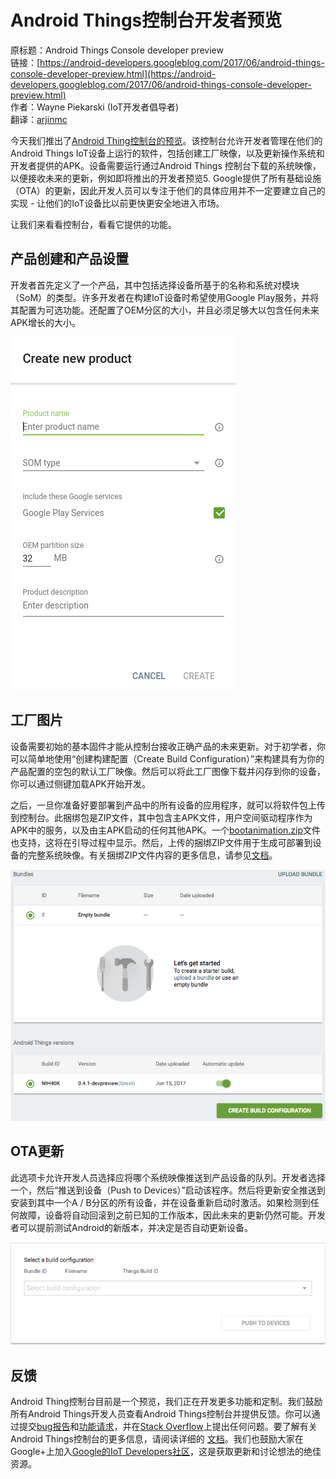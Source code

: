 # Android Things控制台开发者预览

原标题：Android Things Console developer preview  
链接：[https://android-developers.googleblog.com/2017/06/android-things-console-developer-preview.html](https://android-developers.googleblog.com/2017/06/android-things-console-developer-preview.html)  
作者：Wayne Piekarski (IoT开发者倡导者)  
翻译：[arjinmc](https://github.com/arjinmc)  

今天我们推出了[Android Thing控制台的预览](https://partner.android.com/things/console)。该控制台允许开发者管理在他们的Android Things IoT设备上运行的软件，包括创建工厂映像，以及更新操作系统和开发者提供的APK。设备需要运行通过Android Things 控制台下载的系统映像，以便接收未来的更新，例如即将推出的开发者预览5. Google提供了所有基础设施（OTA）的更新，因此开发人员可以专注于他们的具体应用并不一定要建立自己的实现 - 让他们的IoT设备比以前更快更安全地进入市场。

让我们来看看控制台，看看它提供的功能。

## 产品创建和产品设置

开发者首先定义了一个产品，其中包括选择设备所基于的名称和系统对模块（SoM）的类型。许多开发者在构建IoT设备时希望使用Google Play服务，并将其配置为可选功能。还配置了OEM分区的大小，并且必须足够大以包含任何未来APK增长的大小。

![img](../images/2017.6.28.1.png)  

## 工厂图片

设备需要初始的基本固件才能从控制台接收正确产品的未来更新。对于初学者，你可以简单地使用“创建构建配置（Create Build Configuration）”来构建具有为你的产品配置的空包的默认工厂映像。然后可以将此工厂图像下载并闪存到你的设备，你可以通过侧键加载APK开始开发。

之后，一旦你准备好要部署到产品中的所有设备的应用程序，就可以将软件包上传到控制台。此捆绑包是ZIP文件，其中包含主APK文件，用户空间驱动程序作为APK中的服务，以及由主APK启动的任何其他APK。一个[bootanimation.zip](https://source.android.com/devices/tech/ota/device_code#boot-animation)文件也支持，这将在引导过程中显示。然后，上传的捆绑ZIP文件用于生成可部署到设备的完整系统映像。有关捆绑ZIP文件内容的更多信息，请参见[文档](https://developer.android.com/things/console/app_bundle.html)。

![img](../images/2017.6.28.2.png)  

## OTA更新

此选项卡允许开发人员选择应将哪个系统映像推送到产品设备的队列。开发者选择一个，然后“推送到设备（Push to Devices）”启动该程序。然后将更新安全推送到安装到其中一个A / B分区的所有设备，并在设备重新启动时激活。如果检测到任何故障，设备将自动回滚到之前已知的工作版本，因此未来的更新仍然可能。开发者可以提前测试Android的新版本，并决定是否自动更新设备。

![img](../images/2017.6.28.3.png)  

## 反馈

Android Thing控制台目前是一个预览，我们正在开发更多功能和定制。我们鼓励所有Android Things开发人员查看Android Things控制台并提供反馈。你可以通过提交[bug报告](https://code.google.com/p/android/issues/entry?template=Android%20Things%20bug%20report)和[功能请求](https://code.google.com/p/android/issues/entry?template=Android%20Things%20feature%20request)，并在[Stack Overflow](http://stackoverflow.com/questions/tagged/android-things)上提出任何问题。要了解有关Android Things控制台的更多信息，请阅读详细的 [文档](https://developer.android.com/things/console/index.html)。我们也鼓励大家在Google+上加入[Google的IoT Developers社区](https://g.co/iotdev)，这是获取更新和讨论想法的绝佳资源。


